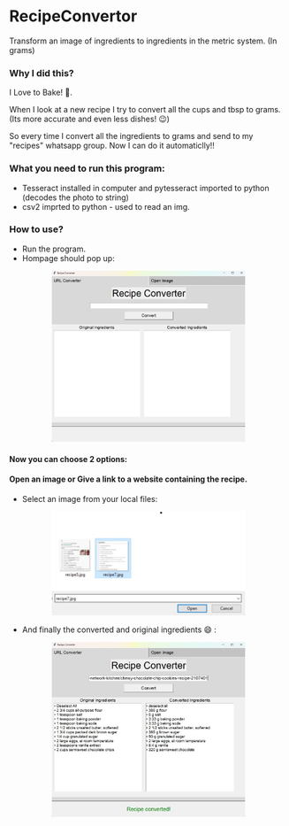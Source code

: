 # RecipeConvertor
Transform an image of ingredients to ingredients in the metric system. (In grams)


### Why I did this? 
I Love to Bake! :cake:.

When I look at a new recipe I try to convert all the cups and tbsp to grams. (Its more accurate and even less dishes! :wink:) 

So every time I convert all the ingredients to grams and send to my "recipes" whatsapp group. 
Now I can do it automaticlly!! 



### What you need to run this program:
- Tesseract installed in computer and pytesseract imported to python (decodes the photo to string)
- csv2 imprted to python - used to read an img. 


### How to use?
- Run the program.
- Hompage should pop up: 

<p align="center">
  <img src="https://raw.githubusercontent.com/yonatandiga12/RecipeConverter2/master/pictures/picturesForREADME/mainPage.jpg" width="350" title="Homepage">
</p>

#### Now you can choose 2 options: 
#### Open an image or Give a link to a website containing the recipe.
* Select an image from your local files:

<p align="center">
  <img src="https://raw.githubusercontent.com/yonatandiga12/RecipeConverter2/master/pictures/picturesForREADME/select_image.jpg" width="350" title="Select image">
</p>


- And finally the converted and original ingredients 😄 : 

<p align="center">
  <img src="https://raw.githubusercontent.com/yonatandiga12/RecipeConverter2/master/pictures/picturesForREADME/converted.jpg" width="350" title="Converted">
</p>

